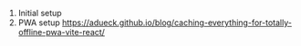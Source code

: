 1. Initial setup
2. PWA setup
https://adueck.github.io/blog/caching-everything-for-totally-offline-pwa-vite-react/